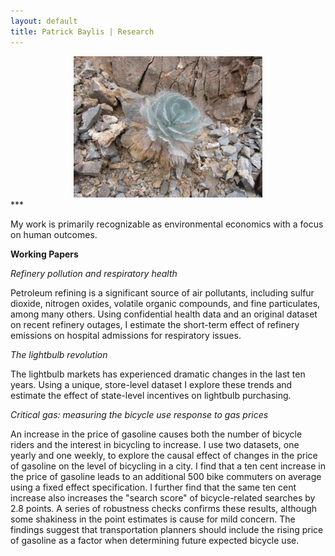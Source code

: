 ```yaml
---
layout: default
title: Patrick Baylis | Research
---
```


<center>
<img src="images/dvflower.jpg" alt="Death Valley Flower" width="60%" height="60%" class="shadow" />
</center>
***

My work is primarily recognizable as environmental economics with a focus on human outcomes. 

**Working Papers**

*Refinery pollution and respiratory health*

Petroleum refining is a significant source of air pollutants, including sulfur dioxide, nitrogen oxides, volatile organic compounds, and fine particulates, among many others. Using confidential health data and an original dataset on recent refinery outages, I estimate the short-term effect of refinery emissions on hospital admissions for respiratory issues.  

*The lightbulb revolution*

The lightbulb markets has experienced dramatic changes in the last ten years. Using a unique, store-level dataset I explore these trends and estimate the effect of state-level incentives on lightbulb purchasing.

*Critical gas: measuring the bicycle use response to gas prices*

An increase in the price of gasoline causes both the number of bicycle riders and the interest in bicycling to increase. I use two datasets, one yearly and one weekly, to explore the causal effect of changes in the price of gasoline on the level of bicycling in a city. I find that a ten cent increase in the price of gasoline leads to an additional 500 bike commuters on average using a fixed effect specification. I further find that the same ten cent increase also increases the "search score" of bicycle-related searches by 2.8 points. A series of robustness checks confirms these results, although some shakiness in the point estimates is cause for mild concern. The findings suggest that transportation planners should include the rising price of gasoline as a factor when determining future expected bicycle use.